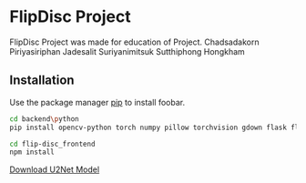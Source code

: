 # FlipDisc Project
FlipDisc Project was made for education of Project.
Chadsadakorn Piriyasiriphan
Jadesalit Suriyanimitsuk
Sutthiphong Hongkham

## Installation
Use the package manager [pip](https://pip.pypa.io/en/stable/) to install foobar.

```bash
cd backend\python
pip install opencv-python torch numpy pillow torchvision gdown flask flask_cors flask_socketio
```

```bash
cd flip-disc_frontend
npm install
```

[Download U2Net Model](<https://drive.usercontent.google.com/download?id=1m_Kgs91b21gayc2XLW0ou8yugAIadWVP&export=download&authuser=0&confirm=t&uuid=a8419776-e15f-4db8-9264-9b1ee874b6dc&at=APcmpoxHSwr96oGKt_nwwT4Lc9qH%3A1744967213122>)


